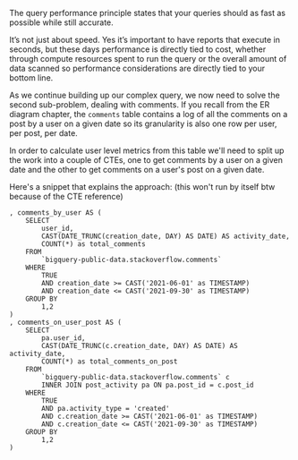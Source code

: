 The query performance principle states that your queries should as fast as possible while still accurate. 

It’s not just about speed. Yes it’s important to have reports that execute in seconds, but these days performance is directly tied to cost, whether through compute resources spent to run the query or the overall amount of data scanned so performance considerations are directly tied to your bottom line.

As we continue building up our complex query, we now need to solve the second sub-problem, dealing with comments. If you recall from the ER diagram chapter, the `comments` table contains a log of all the comments on a post by a user on a given date so its granularity is also one row per user, per post, per date.

In order to calculate user level metrics from this table we'll need to split up the work into a couple of CTEs, one to get comments by a user on a given date and the other to get comments on a user's post on a given date.

Here's a snippet that explains the approach: (this won't run by itself btw because of the CTE reference)

```
, comments_by_user AS (
    SELECT
        user_id,
        CAST(DATE_TRUNC(creation_date, DAY) AS DATE) AS activity_date,
        COUNT(*) as total_comments
    FROM
        `bigquery-public-data.stackoverflow.comments`
    WHERE
        TRUE
    	AND creation_date >= CAST('2021-06-01' as TIMESTAMP) 
    	AND creation_date <= CAST('2021-09-30' as TIMESTAMP)
	GROUP BY
        1,2
)
, comments_on_user_post AS (
	SELECT
        pa.user_id,
        CAST(DATE_TRUNC(c.creation_date, DAY) AS DATE) AS activity_date,
        COUNT(*) as total_comments_on_post
    FROM
        `bigquery-public-data.stackoverflow.comments` c
        INNER JOIN post_activity pa ON pa.post_id = c.post_id
    WHERE
        TRUE
        AND pa.activity_type = 'created'
    	AND c.creation_date >= CAST('2021-06-01' as TIMESTAMP) 
    	AND c.creation_date <= CAST('2021-09-30' as TIMESTAMP)
	GROUP BY
        1,2
)
```